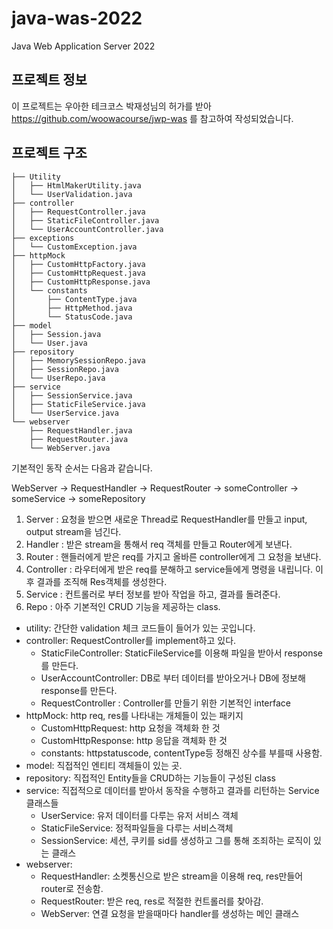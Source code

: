 # java-was-2022
Java Web Application Server 2022


## 프로젝트 정보 

이 프로젝트는 우아한 테크코스 박재성님의 허가를 받아 https://github.com/woowacourse/jwp-was 
를 참고하여 작성되었습니다.


## 프로젝트 구조
```
├── Utility
│   ├── HtmlMakerUtility.java
│   └── UserValidation.java
├── controller
│   ├── RequestController.java
│   ├── StaticFileController.java
│   └── UserAccountController.java
├── exceptions
│   └── CustomException.java
├── httpMock
│   ├── CustomHttpFactory.java
│   ├── CustomHttpRequest.java
│   ├── CustomHttpResponse.java
│   └── constants
│       ├── ContentType.java
│       ├── HttpMethod.java
│       └── StatusCode.java
├── model
│   ├── Session.java
│   └── User.java
├── repository
│   ├── MemorySessionRepo.java
│   ├── SessionRepo.java
│   └── UserRepo.java
├── service
│   ├── SessionService.java
│   ├── StaticFileService.java
│   └── UserService.java
└── webserver
    ├── RequestHandler.java
    ├── RequestRouter.java
    └── WebServer.java
```

기본적인 동작 순서는 다음과 같습니다.

WebServer -> RequestHandler -> RequestRouter -> someController -> someService -> someRepository


1. Server  : 요청을 받으면 새로운 Thread로 RequestHandler를 만들고 input, output stream을 넘긴다.
2. Handler : 받은 stream을 통해서 req 객체를 만들고 Router에게 보낸다.
3. Router  : 핸들러에게 받은 req를 가지고 올바른 controller에게 그 요청을 보낸다.
4. Controller : 라우터에게 받은 req를 분해하고 service들에게 명령을 내립니다. 이후 결과를 조직해 Res객체를 생성한다.
5. Service : 컨트롤러로 부터 정보를 받아 작업을 하고, 결과를 돌려준다.
6. Repo : 아주 기본적인 CRUD 기능을 제공하는 class.

- utility: 간단한 validation 체크 코드들이 들어가 있는 곳입니다.
- controller: RequestController를 implement하고 있다.
  - StaticFileController: StaticFileService를 이용해 파일을 받아서 response를 만든다.
  - UserAccountController: DB로 부터 데이터를 받아오거나 DB에 정보해 response를 만든다.
  - RequestController : Controller를 만들기 위한 기본적인 interface
- httpMock: http req, res를 나타내는 개체들이 있는 패키지
  - CustomHttpRequest: http 요청을 객체화 한 것
  - CustomHttpResponse: http 응답을 객체화 한 것
  - constants: httpstatuscode, contentType등 정해진 상수를 부를때 사용함.
- model: 직접적인 엔티티 객체들이 있는 곳.
- repository: 직접적인 Entity들을 CRUD하는 기능들이 구성된 class
- service: 직접적으로 데이터를 받아서 동작을 수행하고 결과를 리턴하는 Service 클래스들
  - UserService: 유저 데이터를 다루는 유저 서비스 객체
  - StaticFileService: 정적파일들을 다루는 서비스객체
  - SessionService: 세션, 쿠키를 sid를 생성하고 그를 통해 조죄하는 로직이 있는 클래스
- webserver:
  - RequestHandler: 소켓통신으로 받은 stream을 이용해 req, res만들어 router로 전송함.
  - RequestRouter: 받은 req, res로 적절한 컨트롤러를 찾아감.
  - WebServer: 연결 요청을 받을때마다 handler를 생성하는 메인 클래스

